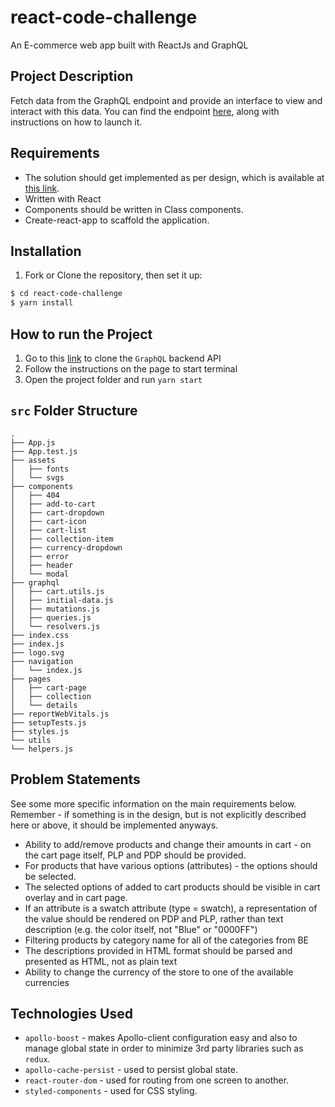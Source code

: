 # react-code-challenge

An E-commerce web app built with ReactJs and GraphQL

## Project Description

Fetch data from the GraphQL endpoint and provide an interface to view and interact with this data. You can find the endpoint [here](https://github.com/scandiweb/junior-react-endpoint), along with instructions on how to launch it.

## Requirements

- The solution should get implemented as per design, which is available at [this link](https://www.figma.com/file/MSyCAqVy1UgNap0pvqH6H3/Junior-Frontend-Test-Designs-Public?node-id=0%3A1).
- Written with React
- Components should be written in Class components.
- Create-react-app to scaffold the application.

## Installation

1. Fork or Clone the repository, then set it up:

```bash
$ cd react-code-challenge
$ yarn install
```

## How to run the Project

1. Go to this [link](https://github.com/scandiweb/junior-react-endpoint) to clone the `GraphQL` backend API
2. Follow the instructions on the page to start terminal
3. Open the project folder and run `yarn start`

## `src` Folder Structure

```
.
├── App.js
├── App.test.js
├── assets
│   ├── fonts
│   └── svgs
├── components
│   ├── 404
│   ├── add-to-cart
│   ├── cart-dropdown
│   ├── cart-icon
│   ├── cart-list
│   ├── collection-item
│   ├── currency-dropdown
│   ├── error
│   ├── header
│   └── modal
├── graphql
│   ├── cart.utils.js
│   ├── initial-data.js
│   ├── mutations.js
│   ├── queries.js
│   └── resolvers.js
├── index.css
├── index.js
├── logo.svg
├── navigation
│   └── index.js
├── pages
│   ├── cart-page
│   ├── collection
│   └── details
├── reportWebVitals.js
├── setupTests.js
├── styles.js
└── utils
└── helpers.js
```

## Problem Statements

See some more specific information on the main requirements below. Remember - if something is in the design, but is not explicitly described here or above, it should be implemented anyways.

- Ability to add/remove products and change their amounts in cart - on the cart page itself, PLP and PDP should be provided.
- For products that have various options (attributes) - the options should be selected.
- The selected options of added to cart products should be visible in cart overlay and in cart page.
- If an attribute is a swatch attribute (type = swatch), a representation of the value should be rendered on PDP and PLP, rather than text description (e.g. the color itself, not "Blue" or "0000FF")
- Filtering products by category name for all of the categories from BE
- The descriptions provided in HTML format should be parsed and presented as HTML, not as plain text
- Ability to change the currency of the store to one of the available currencies

## Technologies Used

- `apollo-boost` - makes Apollo-client configuration easy and also to manage global state in order to minimize 3rd party libraries such as `redux`.
- `apollo-cache-persist` - used to persist global state.
- `react-router-dom` - used for routing from one screen to another.
- `styled-components` - used for CSS styling.
